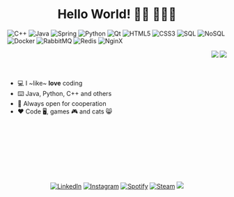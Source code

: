 <div align="center">
   <h1>Hello World! 👋🏾 👩🏾‍💻</h1>
</div>

![C++](https://img.shields.io/badge/-C++-grey?style=flat&logo=c%2B%2B)
![Java](https://img.shields.io/badge/-Java-grey?style=flat&logo=Java)
![Spring](https://img.shields.io/badge/-Spring-grey?style=flat&logo=Spring)
![Python](https://img.shields.io/badge/-Python-grey?style=flat&logo=Python)
![Qt](https://img.shields.io/badge/-Qt-grey?style=flat&logo=Qt)
![HTML5](https://img.shields.io/badge/-HTML5-grey?style=flat&logo=html5)
![CSS3](https://img.shields.io/badge/-CSS-grey?style=flat&logo=css3)
![SQL](https://img.shields.io/badge/-SQL-grey?style=flat&logo=postgresql)
![NoSQL](https://img.shields.io/badge/-NoSQL-grey?style=flat&logo=MongoDB)
![Docker](https://img.shields.io/badge/-Docker-grey?style=flat&logo=Docker)
![RabbitMQ](https://img.shields.io/badge/-RabbitMQ-grey?style=flat&logo=RabbitMQ)
![Redis](https://img.shields.io/badge/-Redis-grey?style=flat&logo=Redis)
![NginX](https://img.shields.io/badge/-NginX-grey?style=flat&logo=Nginx)

<img align="right" src="https://github-readme-stats.vercel.app/api?username=FernandoNSC5&show_icons=true&title_color=03fc90&icon_color=03fc90&text_color=03fc90&bg_color=002b19&hide_title=true" />
<img align="right" src="https://github-readme-stats.vercel.app/api/wakatime?username=tiannamen&layout=compacttitle_color=03fc90&icon_color=03fc90&text_color=03fc90&bg_color=002b19" />

<br><br><br>
- 💻 I ~like~ **love** coding
- ⌨️ Java, Python, C++ and others
- 🤝 Always open for cooperation
- ❤️ Code 🖥️, games 🎮 and cats 😸

<br><br><br><br><br><br><br>

<div align="center">
    <a href="https://www.linkedin.com/in/fernandonsc5" target="_blank"><img src="https://img.shields.io/badge/LinkedIn-%230077B5.svg?&style=flat-square&logo=linkedin&logoColor=white" alt="LinkedIn"></a>
    <a href="https://www.instagram.com/dautomne_" target="_blank"><img src="https://img.shields.io/badge/Instagram-%23E4405F.svg?&style=flat-square&logo=instagram&logoColor=white" alt="Instagram"></a>
    <a href="https://open.spotify.com/artist/2qOGJfzBSgLXBUhqeo2g9z?si=BV6IHHQrT5mUcZ9fVv6rXA&dl_branch=1" target="_blank"><img src="https://img.shields.io/badge/Spotify-%231ED760.svg?&style=flat-square&logo=spotify&logoColor=white" alt="Spotify"></a>
    <a href="https://steamcommunity.com/id/Dautomne_"  target="_blank"><img src="https://img.shields.io/badge/Steam-black.svg?&style=flat-square&logo=steam&logoColor=white" alt="Steam"></a>
    <img src="https://komarev.com/ghpvc/?username=FernandoNSC5">
</div>
